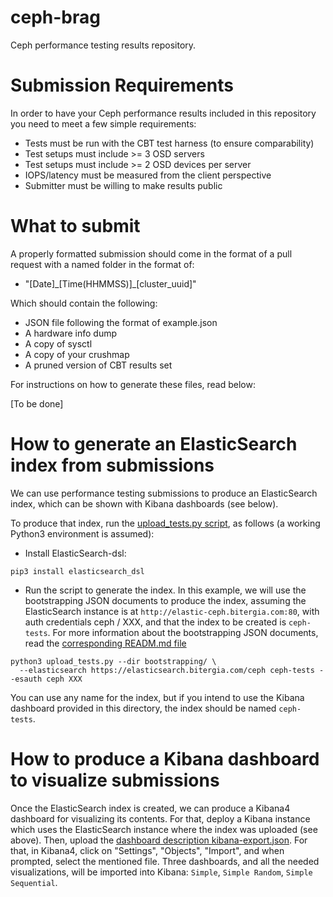 # ceph-brag
Ceph performance testing results repository.

# Submission Requirements
In order to have your Ceph performance results included in this repository you need to meet a few simple requirements:
* Tests must be run with the CBT test harness (to ensure comparability)
* Test setups must include >= 3 OSD servers
* Test setups must include >= 2 OSD devices per server
* IOPS/latency must be measured from the client perspective
* Submitter must be willing to make results public
 
# What to submit
A properly formatted submission should come in the format of a pull request with a named folder in the format of:
* "[Date]\_[Time(HHMMSS)]\_[cluster_uuid]" 
 
Which should contain the following:
* JSON file following the format of example.json
* A hardware info dump
* A copy of sysctl
* A copy of your crushmap
* A pruned version of CBT results set

For instructions on how to generate these files, read below:

[To be done]

# How to generate an ElasticSearch index from submissions

We can use performance testing submissions to produce an ElasticSearch index, which can be shown with Kibana dashboards (see below).

To produce that index, run the [upload_tests.py script](upload_tests.py), as follows (a working Python3 environment is assumed):

* Install ElasticSearch-dsl:

```
pip3 install elasticsearch_dsl
```

* Run the script to generate the index. In this example, we will use the bootstrapping JSON documents to produce the index, assuming the ElasticSearch instance is at `http://elastic-ceph.bitergia.com:80`, with auth credentials ceph / XXX, and that the index to be created is `ceph-tests`. For more information about the bootstrapping JSON documents, read the [corresponding READM.md file](bootstrapping/README.md)

```
python3 upload_tests.py --dir bootstrapping/ \
  --elasticsearch https://elasticsearch.bitergia.com/ceph ceph-tests --esauth ceph XXX
```

You can use any name for the index, but if you intend to use the Kibana dashboard provided in this directory, the index should be named `ceph-tests`.

# How to produce a Kibana dashboard to visualize submissions

Once the ElasticSearch index is created, we can produce a Kibana4 dashboard for visualizing its contents. For that, deploy a Kibana instance which uses the ElasticSearch instance where the index was uploaded (see above). Then, upload the [dashboard description kibana-export.json](kibana-export.json). For that, in Kibana4, click on "Settings", "Objects", "Import", and when prompted, select the mentioned file. Three dashboards, and all the needed visualizations, will be imported into Kibana: `Simple`, `Simple Random`, `Simple Sequential`.
